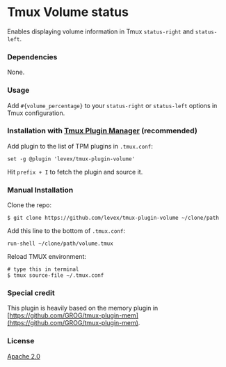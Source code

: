 # Tmux Volume status

Enables displaying volume information in Tmux `status-right` and `status-left`.

### Dependencies

None.

### Usage

Add `#{volume_percentage}` to your `status-right` or `status-left` options in
Tmux configuration.

### Installation with [Tmux Plugin Manager](https://github.com/tmux-plugins/tpm) (recommended)

Add plugin to the list of TPM plugins in `.tmux.conf`:

    set -g @plugin 'levex/tmux-plugin-volume'

Hit `prefix + I` to fetch the plugin and source it.


### Manual Installation

Clone the repo:

    $ git clone https://github.com/levex/tmux-plugin-volume ~/clone/path

Add this line to the bottom of `.tmux.conf`:

    run-shell ~/clone/path/volume.tmux

Reload TMUX environment:

    # type this in terminal
    $ tmux source-file ~/.tmux.conf


### Special credit

This plugin is heavily based on the memory plugin in
[https://github.com/GROG/tmux-plugin-mem](https://github.com/GROG/tmux-plugin-mem).


### License

[Apache 2.0](LICENSE)

